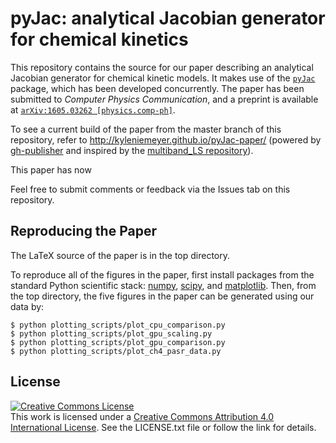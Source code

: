pyJac: analytical Jacobian generator for chemical kinetics
==========================================================

This repository contains the source for our paper describing an analytical Jacobian generator for chemical kinetic models.
It makes use of the [`pyJac`](http://github.com/kyleniemeyer/pyjac/) package, which has been developed concurrently. The paper has been submitted to *Computer Physics Communication*, and a preprint is available at [`arXiv:1605.03262 [physics.comp-ph]`](http://arxiv.org/abs/1605.03262).

To see a current build of the paper from the master branch of this repository, refer to http://kyleniemeyer.github.io/pyJac-paper/ (powered by [gh-publisher](https://github.com/ewanmellor/gh-publisher) and inspired by the [multiband_LS repository](http://jakevdp.github.io/multiband_LS)).

This paper has now

Feel free to submit comments or feedback via the Issues tab on this repository.

Reproducing the Paper
---------------------
The LaTeX source of the paper is in the top directory.

To reproduce all of the figures in the paper, first install packages from the standard Python scientific stack: [numpy](http://numpy.org), [scipy](http://scipy.org), and [matplotlib](http://matplotlib.org).
Then, from the top directory, the five figures in the paper can be generated using our data by:

```
$ python plotting_scripts/plot_cpu_comparison.py
$ python plotting_scripts/plot_gpu_scaling.py
$ python plotting_scripts/plot_gpu_comparison.py
$ python plotting_scripts/plot_ch4_pasr_data.py
```


License
-------
<a rel="license" href="http://creativecommons.org/licenses/by/4.0/"><img alt="Creative Commons License" style="border-width:0" src="https://i.creativecommons.org/l/by/4.0/88x31.png" /></a><br />This work is licensed under a <a rel="license" href="http://creativecommons.org/licenses/by/4.0/">Creative Commons Attribution 4.0 International License</a>.
See the LICENSE.txt file or follow the link for details.
